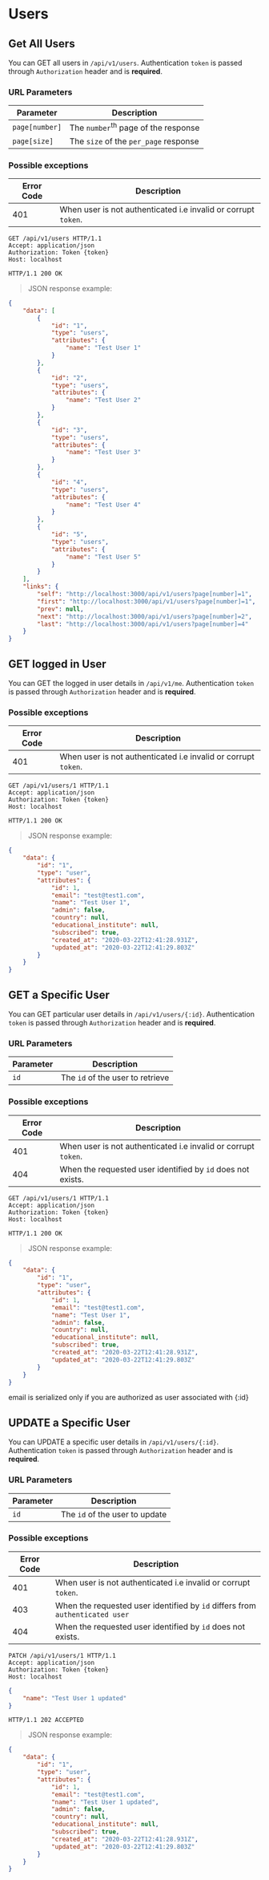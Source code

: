 # Users

## Get All Users
You can GET all users in `/api/v1/users`. Authentication `token` is passed through `Authorization` header and is **required**.

### URL Parameters

Parameter | Description
--------- | -----------
`page[number]` | The `number`<sup>th</sup> page of the response
`page[size]`   | The `size` of the `per_page` response     

### Possible exceptions

| Error Code | Description|
| ---------- |------------------------------------------------------|
| 401        | When user is not authenticated i.e invalid or corrupt `token`.|

```http
GET /api/v1/users HTTP/1.1
Accept: application/json
Authorization: Token {token}
Host: localhost
```
```http
HTTP/1.1 200 OK
```
> JSON response example:

```json
{
    "data": [
        {
            "id": "1",
            "type": "users",
            "attributes": {
                "name": "Test User 1"
            }
        },
        {
            "id": "2",
            "type": "users",
            "attributes": {
                "name": "Test User 2"
            }
        },
        {
            "id": "3",
            "type": "users",
            "attributes": {
                "name": "Test User 3"
            }
        },
        {
            "id": "4",
            "type": "users",
            "attributes": {
                "name": "Test User 4"
            }
        },
        {
            "id": "5",
            "type": "users",
            "attributes": {
                "name": "Test User 5"
            }
        }
    ],
    "links": {
        "self": "http://localhost:3000/api/v1/users?page[number]=1",
        "first": "http://localhost:3000/api/v1/users?page[number]=1",
        "prev": null,
        "next": "http://localhost:3000/api/v1/users?page[number]=2",
        "last": "http://localhost:3000/api/v1/users?page[number]=4"
    }
}
```

## GET logged in User
You can GET the logged in user details in `/api/v1/me`. Authentication `token` is passed through `Authorization` header and is **required**.

### Possible exceptions

| Error Code | Description|
| ---------- |------------------------------------------------------|
| 401        | When user is not authenticated i.e invalid or corrupt `token`.|

```http
GET /api/v1/users/1 HTTP/1.1
Accept: application/json
Authorization: Token {token}
Host: localhost
```
```http
HTTP/1.1 200 OK
```
> JSON response example:

```json
{
    "data": {
        "id": "1",
        "type": "user",
        "attributes": {
            "id": 1,
            "email": "test@test1.com",
            "name": "Test User 1",
            "admin": false,
            "country": null,
            "educational_institute": null,
            "subscribed": true,
            "created_at": "2020-03-22T12:41:28.931Z",
            "updated_at": "2020-03-22T12:41:29.803Z"
        }
    }
}
```

## GET a Specific User
You can GET particular user details in `/api/v1/users/{:id}`. Authentication `token` is passed through `Authorization` header and is **required**. 

### URL Parameters

Parameter | Description
--------- | -----------
`id` | The `id` of the user to retrieve

### Possible exceptions

| Error Code | Description|
| ---------- |------------------------------------------------------|
| 401        | When user is not authenticated i.e invalid or corrupt `token`.|
| 404        | When the requested user identified by `id` does not exists.|

```http
GET /api/v1/users/1 HTTP/1.1
Accept: application/json
Authorization: Token {token}
Host: localhost
```
```http
HTTP/1.1 200 OK
```
> JSON response example:

```json
{
    "data": {
        "id": "1",
        "type": "user",
        "attributes": {
            "id": 1,
            "email": "test@test1.com",
            "name": "Test User 1",
            "admin": false,
            "country": null,
            "educational_institute": null,
            "subscribed": true,
            "created_at": "2020-03-22T12:41:28.931Z",
            "updated_at": "2020-03-22T12:41:29.803Z"
        }
    }
}
```
<aside class="notice">email is serialized only if you are authorized as user associated with {:id}</aside>

## UPDATE a Specific User
You can UPDATE a specific user details in `/api/v1/users/{:id}`. Authentication `token` is passed through `Authorization` header and is **required**.

### URL Parameters

Parameter | Description
--------- | -----------
`id` | The `id` of the user to update

### Possible exceptions

| Error Code | Description|
| ---------- |------------------------------------------------------|
| 401        | When user is not authenticated i.e invalid or corrupt `token`.|
| 403        | When the requested user identified by `id` differs from `authenticated user`|
| 404        | When the requested user identified by `id` does not exists.|

```http
PATCH /api/v1/users/1 HTTP/1.1
Accept: application/json
Authorization: Token {token}
Host: localhost
```
```json
{
	"name": "Test User 1 updated"
}
```
```http
HTTP/1.1 202 ACCEPTED
```
> JSON response example:

```json
{
    "data": {
        "id": "1",
        "type": "user",
        "attributes": {
            "id": 1,
            "email": "test@test1.com",
            "name": "Test User 1 updated",
            "admin": false,
            "country": null,
            "educational_institute": null,
            "subscribed": true,
            "created_at": "2020-03-22T12:41:28.931Z",
            "updated_at": "2020-03-22T12:41:29.803Z"
        }
    }
}
```


